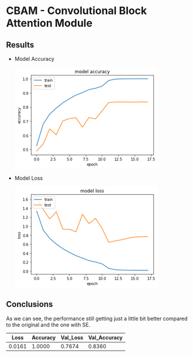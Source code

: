 # CBAM - Convolutional Block Attention Module

## Results

- Model Accuracy

  <img src="https://github.com/Dalejan/Resnet50_Attention/blob/master/Resnet50_CBAM/acc.png">

- Model Loss

  <img src="https://github.com/Dalejan/Resnet50_Attention/blob/master/Resnet50_CBAM/loss.png">

## Conclusions

As we can see, the performance still getting just a little bit better compared to the original and the one with SE.

| Loss   | Accuracy | Val_Loss | Val_Accuracy |
| ------ | -------- | -------- | ------------ |
| 0.0161 | 1.0000   | 0.7674   | 0.8360       |
